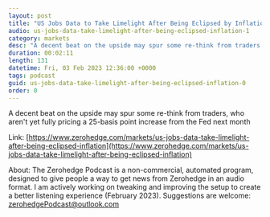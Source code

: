 ```yaml
---
layout: post
title: "US Jobs Data to Take Limelight After Being Eclipsed by Inflation"
audio: us-jobs-data-take-limelight-after-being-eclipsed-inflation-1
category: markets
desc: "A decent beat on the upside may spur some re-think from traders, who aren't yet fully pricing a 25-basis point increase from the Fed next month"
duration: 00:02:11
length: 131
datetime: Fri, 03 Feb 2023 12:36:00 +0000
tags: podcast
guid: us-jobs-data-take-limelight-after-being-eclipsed-inflation-0
order: 0
---
```

A decent beat on the upside may spur some re-think from traders, who aren't yet fully pricing a 25-basis point increase from the Fed next month

Link: [https://www.zerohedge.com/markets/us-jobs-data-take-limelight-after-being-eclipsed-inflation](https://www.zerohedge.com/markets/us-jobs-data-take-limelight-after-being-eclipsed-inflation)

About: The Zerohedge Podcast is a non-commercial, automated program, designed to give people a way to get news from Zerohedge in an audio format.  I am actively working on tweaking and improving the setup to create a better listening experience (February 2023).  Suggestions are welcome: [zerohedgePodcast@outlook.com](mailto:zerohedgePodcast@outlook.com)